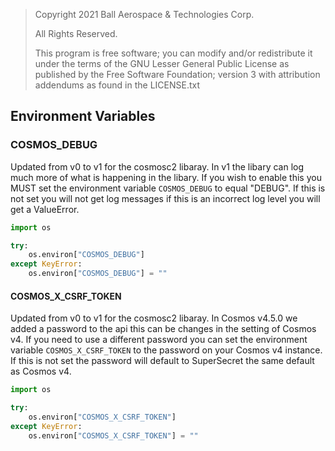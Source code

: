 > Copyright 2021 Ball Aerospace & Technologies Corp.
>
> All Rights Reserved.
>
> This program is free software; you can modify and/or redistribute it under the terms of the GNU Lesser General Public License as published by the Free Software Foundation; version 3 with attribution addendums as found in the LICENSE.txt

## Environment Variables


### COSMOS_DEBUG

Updated from v0 to v1 for the cosmosc2 libaray. In v1 the libary can log much more of what is happening in the libary. If you wish to enable this you MUST set the environment variable `COSMOS_DEBUG` to equal "DEBUG". If this is not set you will not get log messages if this is an incorrect log level you will get a ValueError.

```python
import os

try:
    os.environ["COSMOS_DEBUG"]
except KeyError:
    os.environ["COSMOS_DEBUG"] = ""
```

#### COSMOS_X_CSRF_TOKEN

Updated from v0 to v1 for the cosmosc2 libaray. In Cosmos v4.5.0 we added a password to the api this can be changes in the setting of Cosmos v4. If you need to use a different password you can set the environment variable `COSMOS_X_CSRF_TOKEN` to the password on your Cosmos v4 instance. If this is not set the password will default to SuperSecret the same default as Cosmos v4.

```python
import os

try:
    os.environ["COSMOS_X_CSRF_TOKEN"]
except KeyError:
    os.environ["COSMOS_X_CSRF_TOKEN"] = ""
```


